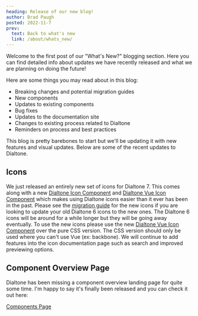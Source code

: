 ```yaml
---
heading: Release of our new blog!
author: Brad Paugh
posted: 2022-11-7
prev:
  text: Back to what's new
  link: /about/whats_new/
---
```

<!-- Note the date must be in this format YYYY-M-D -->

<ClientOnly>
<BlogPost :author="$frontmatter.author" :posted="parse($frontmatter.posted, 'y-M-d', new Date())" :heading="$frontmatter.heading">

Welcome to the first post of our "What's New?" blogging section. Here you can find detailed info about updates we have recently released and what we are planning on doing the future!

Here are some things you may read about in this blog:

- Breaking changes and potential migration guides
- New components
- Updates to existing components
- Bug fixes
- Updates to the documentation site
- Changes to existing process related to Dialtone
- Reminders on process and best practices

This blog is pretty barebones to start but we'll be updating it with new features and visual updates. Below are some of the recent updates to Dialtone.

## Icons

We just released an entirely new set of icons for Dialtone 7. This comes along with a new [Dialtone Icon Component](http://dialpad.design/components/icon.html) and [Dialtone Vue Icon Component](https://vue.dialpad.design/?path=/story/components-icon--default) which makes using Dialtone icons easier than it ever has been in the past. Please see the [migration guide](https://github.com/dialpad/dialtone/blob/staging/migration_guide/MIGRATION_GUIDE.md#icons) for the new icons if you are looking to update your old Dialtone 6 icons to the new ones. The Dialtone 6 icons will be around for a while longer but they will be going away eventually. To use the new icons please use the new [Dialtone Vue Icon Component](https://vue.dialpad.design/?path=/story/components-icon--default) over the pure CSS version. The CSS version should only be used where you can't use Vue (ex: backbone). We will continue to add features into the icon documentation page such as search and improved previewing options.

## Component Overview Page

Dialtone has been missing a component overview landing page for quite some time. I'm happy to say it's finally been released and you can check it out here:

[Components Page](https://dialpad.design/components/)
</BlogPost>
</ClientOnly>

<script setup>
import BlogPost from '@baseComponents/BlogPost.vue';
import { parse } from 'date-fns';
</script>
